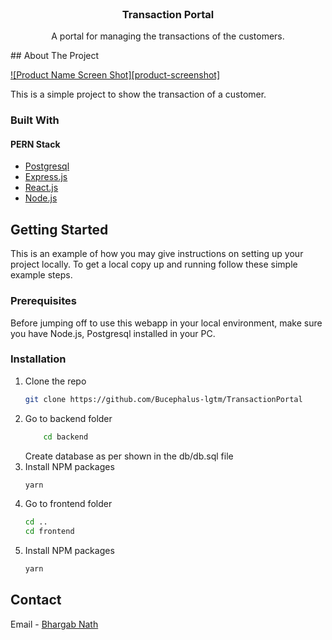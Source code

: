 <div id="top"></div>

<br />
<div align="center">
  <h3 align="center">Transaction Portal</h3>

  <p align="center">
    A portal for managing the transactions of the customers.
  </p>
</div>
## About The Project

[![Product Name Screen Shot][product-screenshot]](https://example.com)

This is a simple project to show the transaction of a customer.

### Built With

#### PERN Stack

* [Postgresql](https://www.postgresql.org/)
* [Express.js](https://expressjs.com/)
* [React.js](https://reactjs.org/)
* [Node.js](https://nodejs.org/)

<!-- GETTING STARTED -->
## Getting Started

This is an example of how you may give instructions on setting up your project locally.
To get a local copy up and running follow these simple example steps.

### Prerequisites

Before jumping off to use this webapp in your local environment, make sure you have Node.js, Postgresql installed in your PC.

### Installation

1. Clone the repo
   ```sh
   git clone https://github.com/Bucephalus-lgtm/TransactionPortal
   ```
2. Go to backend folder
    ```sh
        cd backend
    ```
    Create database as per shown in the db/db.sql file
3. Install NPM packages
   ```sh
   yarn
   ```
4. Go to frontend folder
    ```sh
    cd ..
    cd frontend
    ```
3. Install NPM packages
   ```sh
   yarn     

## Contact

Email - [Bhargab Nath](bhargabnath691@gmail.com)